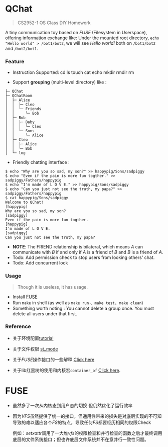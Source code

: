 # QChat

> CS2952-1 OS Class DIY Homework

A tiny communication toy based on *FUSE* (Filesystem in Userspace), offering information exchange like:  Under the mounted root directory, `echo "Hello world" > /bot1/bot2`, we will see *Hello world!* both on `/bot1/bot2` and `/bot2/bot1`.

### Feature

- Instruction Supported: cd ls touch cat echo mkdir rmdir rm 

- Support **grouping** (multi-level directory) like : 

```
├─ QChat
├─ QChatRoom
│  ├─ Alice
│  │  ├─ Cleo
│  │  └─ Friends
│  │     └─ Bob
│  ├─ Bob
│  │  ├─ Baby
│  │  │  └─ Cleo
│  │  └─ Sons
│  │     └─ Alice
│  ├─ Cleo
│  │  ├─ Alice
│  │  └─ Bob
│  └─ log
```

- Friendly chatting interface : 

```shell
$ echo "Why are you so sad, my son?" >> happypig/Sons/sadpiggy 
$ echo "Even if the pain is more fun togther." >> sadpiggy/Fathers/happypig 
$ echo "I'm made of L O V E." >> happypig/Sons/sadpiggy 
$ echo "Can you just not see the truth, my papa?" >> sadpiggy/Fathers/happypig 
$ cat happypig/Sons/sadpiggy 
Welcome to QChat!
[happypig]
Why are you so sad, my son?
[sadpiggy]
Even if the pain is more fun togther.
[happypig]
I'm made of L O V E.
[sadpiggy]
Can you just not see the truth, my papa?
```

- **NOTE**: The FRIEND relationship is bilateral, which means $A$ can communicate with $B$ if and only if $A$ is a friend of $B$ and $B$ is a friend of $A$.
- Todo:  Add permission check to stop users from looking others' chat.
- Todo: Add concurrent lock

### Usage

> Though it is useless, it has usage.

- Install [FUSE](https://github.com/libfuse/libfuse)
- Run `make` in shell (as well as `make run` 、`make test`、`make clean`)
- Something worth noting : You cannot delete a group once. You must delete all users under that first.

### Reference

- 关于环境配置[tutorial](https://www.jianshu.com/p/040bb60aa468)

- 关于文件权限 [st_mode](https://www.runoob.com/linux/linux-file-attr-permission.html)

- 关于*FUSE*操作接口的一些解释 [Click here](https://blog.csdn.net/stayneckwind2/article/details/82876330)

- 关于lib红黑树的使用和内核宏`container_of` [Click here](https://blog.csdn.net/stayneckwind2/article/details/82867062).

# FUSE

- 虽然多了一次从内核态到用户态的切换 但仍然优化了运行效率

- 因为$VFS$虽然提供了统一的接口，但通用性带来的损失是对底层实现的不可知导致的难以适应各个$FS$的特点，导致任何$FS$都要经历相同的权限Check

  例如：$setxattr$调用了一大堆$vfs$的权限检查和并行检查的函数之后才最终调用底层的文件系统接口；但也许底层文件系统并不在意并行一致性问题。